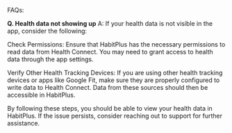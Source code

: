 FAQs:

**Q. Health data not showing up**
A: If your health data is not visible in the app, consider the following:

Check Permissions: Ensure that HabitPlus has the necessary permissions to read data from Health Connect. You may need to grant access to health data through the app settings.

Verify Other Health Tracking Devices: If you are using other health tracking devices or apps like Google Fit, make sure they are properly configured to write data to Health Connect. Data from these sources should then be accessible in HabitPlus.

By following these steps, you should be able to view your health data in HabitPlus. If the issue persists, consider reaching out to support for further assistance.